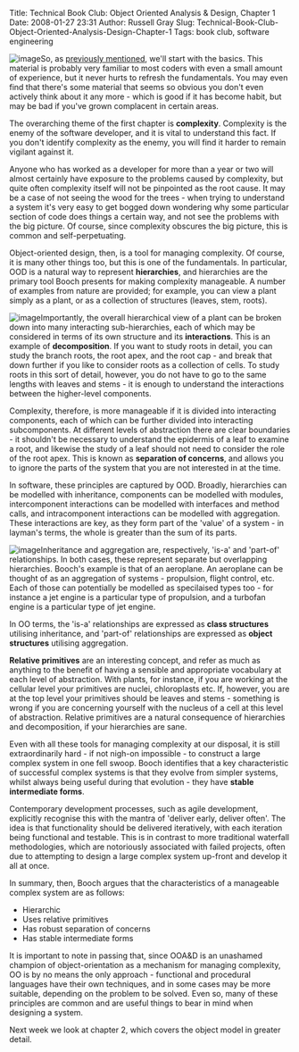 Title: Technical Book Club: Object Oriented Analysis & Design, Chapter 1
Date: 2008-01-27 23:31
Author: Russell Gray
Slug: Technical-Book-Club-Object-Oriented-Analysis-Design-Chapter-1
Tags: book club, software engineering

![image](http://ecx.images-amazon.com/images/I/51-uo4HUPCL._AA240_.jpg)So, as
[previously mentioned]({filename}/Technical-Book-Club.md), we'll start with
the basics. This material is probably very familiar to most coders with even a
small amount of experience, but it never hurts to refresh the fundamentals.
You may even find that there's some material that seems so obvious you don't
even actively think about it any more - which is good if it has become habit,
but may be bad if you've grown complacent in certain areas.

The overarching theme of the first chapter is **complexity**. Complexity
is the enemy of the software developer, and it is vital to understand
this fact. If you don't identify complexity as the enemy, you will find
it harder to remain vigilant against it.

Anyone who has worked as a developer for more than a year or two will
almost certainly have exposure to the problems caused by complexity, but
quite often complexity itself will not be pinpointed as the root cause.
It may be a case of not seeing the wood for the trees - when trying to
understand a system it's very easy to get bogged down wondering why some
particular section of code does things a certain way, and not see the
problems with the big picture. Of course, since complexity obscures the
big picture, this is common and self-perpetuating.

Object-oriented design, then, is a tool for managing complexity. Of
course, it is many other things too, but this is one of the
fundamentals. In particular, OOD is a natural way to represent
**hierarchies**, and hierarchies are the primary tool Booch presents for
making complexity manageable. A number of examples from nature are
provided; for example, you can view a plant simply as a plant, or as a
collection of structures (leaves, stem, roots).

![image]({filename}/images/flower.jpg)Importantly, the
overall hierarchical view of a plant can be broken down into many
interacting sub-hierarchies, each of which may be considered in terms of
its own structure and its **interactions**. This is an example of
**decomposition**. If you want to study roots in detail, you can study
the branch roots, the root apex, and the root cap - and break that down
further if you like to consider roots as a collection of cells. To study
roots in this sort of detail, however, you do not have to go to the same
lengths with leaves and stems - it is enough to understand the
interactions between the higher-level components.

Complexity, therefore, is more manageable if it is divided into
interacting components, each of which can be further divided into
interacting subcomponents. At different levels of abstraction there are
clear boundaries - it shouldn't be necessary to understand the epidermis
of a leaf to examine a root, and likewise the study of a leaf should not
need to consider the role of the root apex. This is known as
**separation of concerns**, and allows you to ignore the parts of the
system that you are not interested in at the time.

In software, these principles are captured by OOD. Broadly, hierarchies
can be modelled with inheritance, components can be modelled with
modules, intercomponent interactions can be modelled with interfaces and
method calls, and intracomponent interactions can be modelled with
aggregation. These interactions are key, as they form part of the
'value' of a system - in layman's terms, the whole is greater than the
sum of its parts.

![image]({filename}/images/jetengine.jpg)Inheritance and
aggregation are, respectively, 'is-a' and 'part-of' relationships. In
both cases, these represent separate but overlapping hierarchies.
Booch's example is that of an aeroplane. An aeroplane can be thought of
as an aggregation of systems - propulsion, flight control, etc. Each of
those can potentially be modelled as specilaised types too - for
instance a jet engine is a particular type of propulsion, and a turbofan
engine is a particular type of jet engine.

In OO terms, the 'is-a' relationships are expressed as **class
structures** utilising inheritance, and 'part-of' relationships are
expressed as **object structures** utilising aggregation.

**Relative primitives** are an interesting concept, and refer as much as
anything to the benefit of having a sensible and appropriate vocabulary
at each level of abstraction. With plants, for instance, if you are
working at the cellular level your primitives are nuclei, chloroplasts
etc. If, however, you are at the top level your primitives should be
leaves and stems - something is wrong if you are concerning yourself
with the nucleus of a cell at this level of abstraction. Relative
primitives are a natural consequence of hierarchies and decomposition,
if your hierarchies are sane.

Even with all these tools for managing complexity at our disposal, it is
still extraordinarily hard - if not nigh-on impossible - to construct a
large complex system in one fell swoop. Booch identifies that a key
characteristic of successful complex systems is that they evolve from
simpler systems, whilst always being useful during that evolution - they
have **stable intermediate forms**.

Contemporary development processes, such as agile development,
explicitly recognise this with the mantra of 'deliver early, deliver
often'. The idea is that functionality should be delivered iteratively,
with each iteration being functional and testable. This is in contrast
to more traditional waterfall methodologies, which are notoriously
associated with failed projects, often due to attempting to design a
large complex system up-front and develop it all at once.

In summary, then, Booch argues that the characteristics of a manageable
complex system are as follows:

- Hierarchic
- Uses relative primitives
- Has robust separation of concerns
- Has stable intermediate forms

It is important to note in passing that, since OOA&D is an unashamed
champion of object-orientation as a mechanism for managing complexity,
OO is by no means the only approach - functional and procedural
languages have their own techniques, and in some cases may be more
suitable, depending on the problem to be solved. Even so, many of these
principles are common and are useful things to bear in mind when
designing a system.

Next week we look at chapter 2, which covers the object model in greater
detail.
